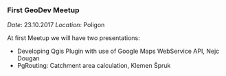 ### First GeoDev Meetup

*Date*: 23.10.2017
*Location*: Poligon

At first Meetup we will have two presentations:
* Developing Qgis Plugin with use of Google Maps WebService API, Nejc Dougan
* PgRouting: Catchment area calculation, Klemen Špruk


